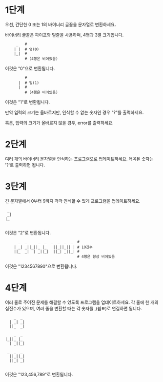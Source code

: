 # 1단계

우선, 간단한 0 또는 1의 바이너리 글꼴을 문자열로 변환하세요. 

바이너리 글꼴은 파이프와 밑줄을 사용하며, 4행과 3열 크기입니다.

```
     _   #
    | |  # 영(0)
    |_|  #
         # (4행은 비어있음)
```

이것은 "0"으로 변환됩니다.

```
         #
      |  # 일(1)
      |  #
         # (4행은 비어있음)
```

이것은 "1"로 변환됩니다.

만약 입력의 크기는 올바르지만, 인식할 수 없는 숫자인 경우 "?"를 출력하세요.

혹은, 입력의 크기가 올바르지 않을 경우, error를 출력하세요.


# 2단계

여러 개의 바이너리 문자열을 인식하는 프로그램으로 업데이트하세요. 왜곡된 숫자는 '?'로 출력하면 됩니다. 

# 3단계

긴 문자열에서 0부터 9까지 각각 인식할 수 있게 프로그램을 업데이트하세요. 

```
 _ 
 _|
|_ 
   
```

이것은 "2"로 변환됩니다.

```
      _  _     _  _  _  _  _  _  #
    | _| _||_||_ |_   ||_||_|| | # 10진수
    ||_  _|  | _||_|  ||_| _||_| #
                                 # 4행은 항상 비어있음
```
이것은 "1234567890"으로 변환됩니다.

# 4단계

여러 줄로 주어진 문제를 해결할 수 있도록 프로그램을 업데이트하세요.
각 줄에 한 개의 십진수가 있으며, 여러 줄을 변환할 때는 각 숫자를 ,(쉼표)로 연결하면 됩니다.

```
    _  _ 
  | _| _|
  ||_  _|
         
    _  _ 
|_||_ |_ 
  | _||_|
         
 _  _  _ 
  ||_||_|
  ||_| _|
         
```

이것은  "123,456,789"로 변환됩니다.
